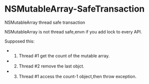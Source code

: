 # NSMutableArray-SafeTransaction
NSMutableArray thread safe transaction

NSMutableArray is not thread safe,envn if you add lock to every API.

Supposed this:

- 1. Thread #1 get the count of the mutable array.
- 2. Thread #2 remove the last objct.
- 3. Thread #1 access the count-1 object,then throw exception.
